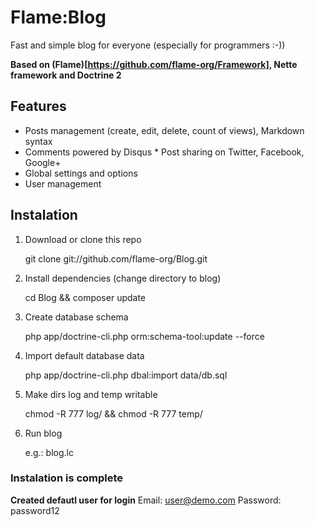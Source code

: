 # Flame:Blog

Fast and simple blog for everyone (especially for programmers :-))

**Based on (Flame)[https://github.com/flame-org/Framework], Nette framework and Doctrine 2**

## Features
* Posts management (create, edit, delete, count of views), Markdown syntax
* Comments powered by Disqus
* Post sharing on Twitter, Facebook, Google+
* Global settings and options
* User management

## Instalation
1. Download or clone this repo

	git clone git://github.com/flame-org/Blog.git

2. Install dependencies (change directory to blog)

	cd Blog && composer update

3. Create database schema

	php app/doctrine-cli.php orm:schema-tool:update --force

4. Import default database data

	php app/doctrine-cli.php dbal:import data/db.sql

5. Make dirs log and temp writable

	chmod -R 777 log/ && chmod -R 777 temp/

6. Run blog

	e.g.: blog.lc

### Instalation is complete

 **Created defautl user for login**
 Email: user@demo.com
 Password: password12